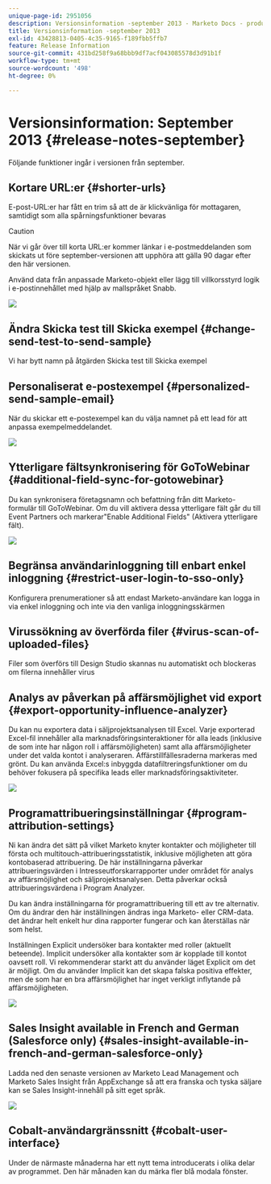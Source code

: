 ```yaml
---
unique-page-id: 2951056
description: Versionsinformation -september 2013 - Marketo Docs - produktdokumentation
title: Versionsinformation -september 2013
exl-id: 43428813-0405-4c35-9165-f189fbb5ffb7
feature: Release Information
source-git-commit: 431bd258f9a68bbb9df7acf043085578d3d91b1f
workflow-type: tm+mt
source-wordcount: '498'
ht-degree: 0%

---
```


# Versionsinformation: September 2013 {#release-notes-september}

Följande funktioner ingår i versionen från september.

## Kortare URL:er {#shorter-urls}

E-post-URL:er har fått en trim så att de är klickvänliga för mottagaren, samtidigt som alla spårningsfunktioner bevaras

>[!CAUTION]
>
>När vi går över till korta URL:er kommer länkar i e-postmeddelanden som skickats ut före september-versionen att upphöra att gälla 90 dagar efter den här versionen.

Använd data från anpassade Marketo-objekt eller lägg till villkorsstyrd logik i e-postinnehållet med hjälp av mallspråket Snabb.

![](assets/image2014-9-22-17-3a10-3a56.png)

## Ändra Skicka test till Skicka exempel {#change-send-test-to-send-sample}

Vi har bytt namn på åtgärden Skicka test till Skicka exempel

## Personaliserat e-postexempel {#personalized-send-sample-email}

När du skickar ett e-postexempel kan du välja namnet på ett lead för att anpassa exempelmeddelandet.

![](assets/image2014-9-22-17-3a11-3a22.png)

## Ytterligare fältsynkronisering för GoToWebinar {#additional-field-sync-for-gotowebinar}

Du kan synkronisera företagsnamn och befattning från ditt Marketo-formulär till GoToWebinar. Om du vill aktivera dessa ytterligare fält går du till Event Partners och markerar&quot;Enable Additional Fields&quot; (Aktivera ytterligare fält).

![](assets/image2014-9-22-17-3a11-3a53.png)

## Begränsa användarinloggning till enbart enkel inloggning {#restrict-user-login-to-sso-only}

Konfigurera prenumerationer så att endast Marketo-användare kan logga in via enkel inloggning och inte via den vanliga inloggningsskärmen

## Virussökning av överförda filer {#virus-scan-of-uploaded-files}

Filer som överförs till Design Studio skannas nu automatiskt och blockeras om filerna innehåller virus

## Analys av påverkan på affärsmöjlighet vid export {#export-opportunity-influence-analyzer}

Du kan nu exportera data i säljprojektsanalysen till Excel. Varje exporterad Excel-fil innehåller alla marknadsföringsinteraktioner för alla leads (inklusive de som inte har någon roll i affärsmöjligheten) samt alla affärsmöjligheter under det valda kontot i analyseraren. Affärstillfällesraderna markeras med grönt. Du kan använda Excel:s inbyggda datafiltreringsfunktioner om du behöver fokusera på specifika leads eller marknadsföringsaktiviteter.

![](assets/image2014-9-22-17-3a12-3a23.png)

## Programattribueringsinställningar {#program-attribution-settings}

Ni kan ändra det sätt på vilket Marketo knyter kontakter och möjligheter till första och multitouch-attribueringsstatistik, inklusive möjligheten att göra kontobaserad attribuering. De här inställningarna påverkar attribueringsvärden i Intresseutforskarrapporter under området för analys av affärsmöjlighet och säljprojektsanalysen. Detta påverkar också attribueringsvärdena i Program Analyzer.

Du kan ändra inställningarna för programattribuering till ett av tre alternativ. Om du ändrar den här inställningen ändras inga Marketo- eller CRM-data. det ändrar helt enkelt hur dina rapporter fungerar och kan återställas när som helst.

Inställningen Explicit undersöker bara kontakter med roller (aktuellt beteende). Implicit undersöker alla kontakter som är kopplade till kontot oavsett roll. Vi rekommenderar starkt att du använder läget Explicit om det är möjligt. Om du använder Implicit kan det skapa falska positiva effekter, men de som har en bra affärsmöjlighet har inget verkligt inflytande på affärsmöjligheten.

![](assets/image2014-9-22-17-3a12-3a43.png)

## Sales Insight available in French and German (Salesforce only) {#sales-insight-available-in-french-and-german-salesforce-only}

Ladda ned den senaste versionen av Marketo Lead Management och Marketo Sales Insight från AppExchange så att era franska och tyska säljare kan se Sales Insight-innehåll på sitt eget språk.

![](assets/image2014-9-22-17-3a13-3a12.png)

## Cobalt-användargränssnitt {#cobalt-user-interface}

Under de närmaste månaderna har ett nytt tema introducerats i olika delar av programmet. Den här månaden kan du märka fler blå modala fönster.

